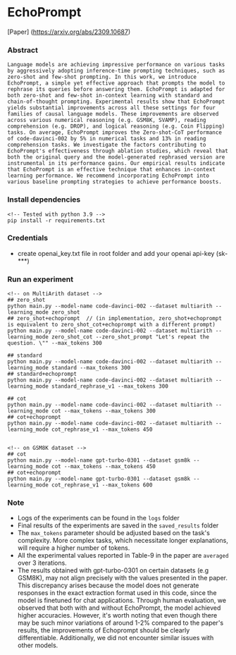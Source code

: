 # EchoPrompt 
[Paper] (https://arxiv.org/abs/2309.10687)

### Abstract
```
Language models are achieving impressive performance on various tasks by aggressively adopting inference-time prompting techniques, such as zero-shot and few-shot prompting. In this work, we introduce EchoPrompt, a simple yet effective approach that prompts the model to rephrase its queries before answering them. EchoPrompt is adapted for both zero-shot and few-shot in-context learning with standard and chain-of-thought prompting. Experimental results show that EchoPrompt yields substantial improvements across all these settings for four families of causal language models. These improvements are observed across various numerical reasoning (e.g. GSM8K, SVAMP), reading comprehension (e.g. DROP), and logical reasoning (e.g. Coin Flipping) tasks. On average, EchoPrompt improves the Zero-shot-CoT performance of code-davinci-002 by 5% in numerical tasks and 13% in reading comprehension tasks. We investigate the factors contributing to EchoPrompt's effectiveness through ablation studies, which reveal that both the original query and the model-generated rephrased version are instrumental in its performance gains. Our empirical results indicate that EchoPrompt is an effective technique that enhances in-context learning performance. We recommend incorporating EchoPrompt into various baseline prompting strategies to achieve performance boosts.
```


### Install dependencies
```
<!-- Tested with python 3.9 -->
pip install -r requirements.txt
```

### Credentials
* create openai_key.txt file in root folder and add your openai api-key (sk-***)

### Run an experiment
```
<!-- on MultiArith dataset -->
## zero_shot
python main.py --model-name code-davinci-002 --dataset multiarith --learning_mode zero_shot
## zero_shot+echoprompt  // (in implementation, zero_shot+echoprompt  is equivalent to zero_shot_cot+echoprompt with a different prompt)
python main.py --model-name code-davinci-002 --dataset multiarith --learning_mode zero_shot_cot --zero_shot_prompt "Let's repeat the question. \"" --max_tokens 300

## standard
python main.py --model-name code-davinci-002 --dataset multiarith --learning_mode standard --max_tokens 300
## standard+echoprompt
python main.py --model-name code-davinci-002 --dataset multiarith --learning_mode standard_rephrase_v1 --max_tokens 300

## cot
python main.py --model-name code-davinci-002 --dataset multiarith --learning_mode cot --max_tokens --max_tokens 300
## cot+echoprompt
python main.py --model-name code-davinci-002 --dataset multiarith --learning_mode cot_rephrase_v1 --max_tokens 450


<!-- on GSM8K dataset -->
## cot
python main.py --model-name gpt-turbo-0301 --dataset gsm8k --learning_mode cot --max_tokens --max_tokens 450
## cot+echoprompt
python main.py --model-name gpt-turbo-0301 --dataset gsm8k --learning_mode cot_rephrase_v1 --max_tokens 600

```

### Note
* Logs of the experiments can be found in the `logs` folder
* Final results of the experiments are saved in the `saved_results` folder
* The `max_tokens` parameter should be adjusted based on the task's complexity. More complex tasks, which necessitate longer explanations, will require a higher number of tokens. 
* All the experimental values reported in Table-9 in the paper are `averaged` over 3 iterations. 
* The results obtained with gpt-turbo-0301 on certain datasets (e.g GSM8K), may not align precisely with the values presented in the paper. This discrepancy arises because the model does not generate responses in the exact extraction format used in this code, since the model is finetuned for chat applications. Through human evaluation, we observed that both with and without EchoPrompt, the model achieved higher accuracies. However, it's worth noting that even though there may be such minor variations of around 1-2% compared to the paper's results, the improvements of Echoprompt should be clearly differentiable. Additionally, we did not encounter similar issues with other models.
